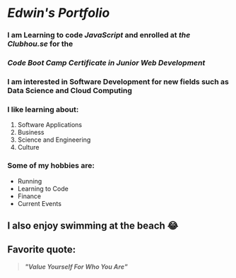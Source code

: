 # *Edwin's Portfolio*

### I am Learning to code *JavaScript* and enrolled at *the Clubhou.se* for the 
### *Code Boot Camp Certificate in Junior Web Development*

### I am interested in Software Development for new fields such as Data Science and Cloud Computing
 
### I like learning about: 
1. Software Applications
2. Business
3. Science and Engineering
4. Culture

### Some of my hobbies are: 
- Running
- Learning to Code
- Finance 
- Current Events

## I also enjoy swimming at the beach :joy:  

## Favorite quote:
> ***"Value Yourself For Who You Are"*** 

